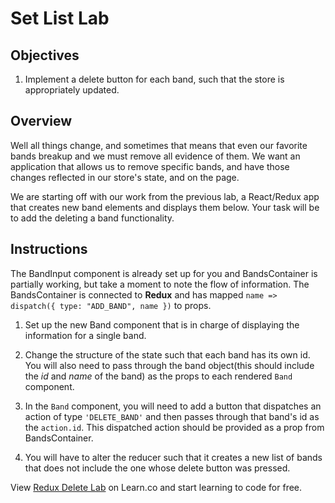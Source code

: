 # Set List Lab

## Objectives

1. Implement a delete button for each band, such that the store is appropriately updated.

## Overview

Well all things change, and sometimes that means that even our favorite bands breakup and we must remove all evidence of them. We want an application that allows us to remove specific bands, and have those changes reflected in our store's state, and on the page.  

We are starting off with our work from the previous lab, a React/Redux app that creates new band elements and displays them below. Your task will be to add the deleting a band functionality.

## Instructions

The BandInput component is already set up for you and BandsContainer is
partially working, but take a moment to note the flow of information. The
BandsContainer is connected to __Redux__ and has mapped `name => dispatch({ type:
"ADD_BAND", name })` to props.

1. Set up the new Band component that is in charge of displaying the information
for a single band.

2. Change the structure of the state such that each band has its own id. You
will also need to pass through the band object(this should include the _id_ and
_name_ of the band) as the props to each rendered `Band` component.

3. In the `Band` component, you will need to add a button that dispatches an
action of type `'DELETE_BAND'` and then passes through that band's id as the
`action.id`. This dispatched action should be provided as a prop from
BandsContainer.

4. You will have to alter the reducer such that it creates a new list of bands
that does not include the one whose delete button was pressed.

<p class='util--hide'>View <a href='https://learn.co/lessons/redux-delete-lab'>Redux Delete Lab</a> on Learn.co and start learning to code for free.</p>
